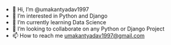 - 👋 Hi, I’m @umakantyadav1997
- 👀 I’m interested in Python and Django
- 🌱 I’m currently learning Data Science
- 💞️ I’m looking to collaborate on any Python or Django Project
- 📫 How to reach me umakantyadav1997@gmail.com

<!---
umakantyadav1997/umakantyadav1997 is a ✨ special ✨ repository because its `README.md` (this file) appears on your GitHub profile.
You can click the Preview link to take a look at your changes.
--->

